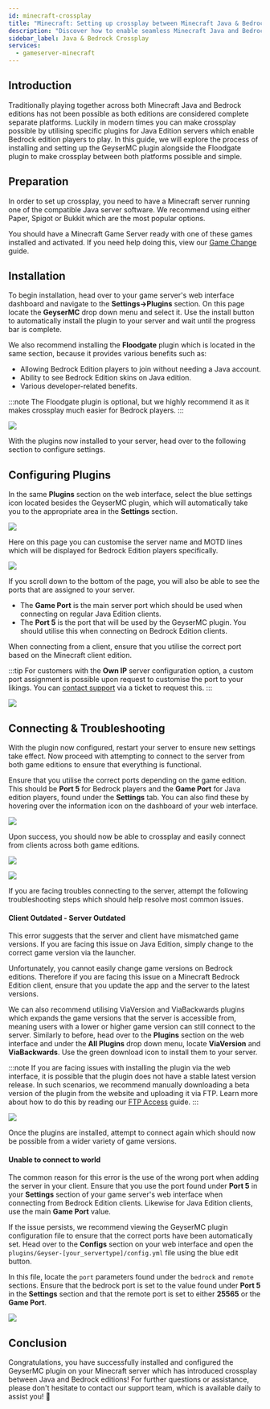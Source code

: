 ```yaml
---
id: minecraft-crossplay
title: "Minecraft: Setting up crossplay between Minecraft Java & Bedrock Editions"
description: "Discover how to enable seamless Minecraft Java and Bedrock crossplay with GeyserMC and Floodgate plugins for an enhanced multiplayer experience → Learn more now"
sidebar_label: Java & Bedrock Crossplay
services:
  - gameserver-minecraft
---
```


## Introduction

Traditionally playing together across both Minecraft Java and Bedrock editions has not been possible as both editions are considered complete separate platforms. Luckily in modern times you can make crossplay possible by utilising specific plugins for Java Edition servers which enable Bedrock edition players to play. In this guide, we will explore the process of installing and setting up the GeyserMC plugin alongside the Floodgate plugin to make crossplay between both platforms possible and simple.

## Preparation

In order to set up crossplay, you need to have a Minecraft server running one of the compatible Java server software. We recommend using either Paper, Spigot or Bukkit which are the most popular options.

You should have a Minecraft Game Server ready with one of these games installed and activated. If you need help doing this, view our [Game Change](gameserver-gameswitch.md) guide.

## Installation

To begin installation, head over to your game server's web interface dashboard and navigate to the **Settings->Plugins** section. On this page locate the **GeyserMC** drop down menu and select it. Use the install button to automatically install the plugin to your server and wait until the progress bar is complete.

We also recommend installing the **Floodgate** plugin which is located in the same section, because it provides various benefits such as:
- Allowing Bedrock Edition players to join without needing a Java account.
- Ability to see Bedrock Edition skins on Java edition.
- Various developer-related benefits.

:::note
The Floodgate plugin is optional, but we highly recommend it as it makes crossplay much easier for Bedrock players.
:::

![](https://screensaver01.zap-hosting.com/index.php/s/cagcHmzwR2yBZSo/preview)

With the plugins now installed to your server, head over to the following section to configure settings.

## Configuring Plugins

In the same **Plugins** section on the web interface, select the blue settings icon located besides the GeyserMC plugin, which will automatically take you to the appropriate area in the **Settings** section.

![](https://screensaver01.zap-hosting.com/index.php/s/RAZKNSdePa5wBs4/preview)

Here on this page you can customise the server name and MOTD lines which will be displayed for Bedrock Edition players specifically.

![](https://screensaver01.zap-hosting.com/index.php/s/kBzxQkmNgdsWgZb/preview)

If you scroll down to the bottom of the page, you will also be able to see the ports that are assigned to your server.

- The **Game Port** is the main server port which should be used when connecting on regular Java Edition clients.
- The **Port 5** is the port that will be used by the GeyserMC plugin. You should utilise this when connecting on Bedrock Edition clients.

When connecting from a client, ensure that you utilise the correct port based on the Minecraft client edition.

:::tip
For customers with the **Own IP** server configuration option, a custom port assignment is possible upon request to customise the port to your likings. You can [contact support](https://zap-hosting.com/en/customer/support/) via a ticket to request this.
:::

![](https://screensaver01.zap-hosting.com/index.php/s/joA62kWeJ5crCmY/preview)

<!--

### Floodgate Plugin

If you decided to install the floodgate plugin, you will have to adjust the GeyserMC configuration file to enable it as the main authentication method. Please ensure that your server is turned off before editing configuration files, otherwise changes may be overwritten.

Head over to the **Configs** section on your game server's web interface panel and open the `plugins/Geyser-[your_servertype]/config.yml` file using the blue edit button.

![](https://screensaver01.zap-hosting.com/index.php/s/ixCtkQ5WWWacfGe/preview)

In this file, locate the `auth-type` parameter found inside of the `remote` section and change this value from **online** to **floodgate** before saving the file.

![](https://screensaver01.zap-hosting.com/index.php/s/c6JRFxPfjGBSWZi/preview)

GeyserMC will now utilise the Floodgate plugin for user authentication, providing you with various benefits that were discussed previously.
-->

## Connecting & Troubleshooting

With the plugin now configured, restart your server to ensure new settings take effect. Now proceed with attempting to connect to the server from both game editions to ensure that everything is functional.

Ensure that you utilise the correct ports depending on the game edition. This should be **Port 5** for Bedrock players and the **Game Port** for Java edition players, found under the **Settings** tab. You can also find these by hovering over the information icon on the dashboard of your web interface.

![](https://screensaver01.zap-hosting.com/index.php/s/M42ZkamKHieRcEz/preview)

Upon success, you should now be able to crossplay and easily connect from clients across both game editions.

![](https://screensaver01.zap-hosting.com/index.php/s/oMRWkaSs5KKbkzy/preview)

![](https://screensaver01.zap-hosting.com/index.php/s/xyMaENLFx4BCSPF/preview)

If you are facing troubles connecting to the server, attempt the following troubleshooting steps which should help resolve most common issues.

#### Client Outdated - Server Outdated

This error suggests that the server and client have mismatched game versions. If you are facing this issue on Java Edition, simply change to the correct game version via the launcher.

Unfortunately, you cannot easily change game versions on Bedrock editions. Therefore if you are facing this issue on a Minecraft Bedrock Edition client, ensure that you update the app and the server to the latest versions.

We can also recommend utilising ViaVersion and ViaBackwards plugins which expands the game versions that the server is accessible from, meaning users with a lower or higher game version can still connect to the server. Similarly to before, head over to the **Plugins** section on the web interface and under the **All Plugins** drop down menu, locate **ViaVersion** and **ViaBackwards**. Use the green download icon to install them to your server.

:::note
If you are facing issues with installing the plugin via the web interface, it is possible that the plugin does not have a stable latest version release. In such scenarios, we recommend manually downloading a beta version of the plugin from the website and uploading it via FTP. Learn more about how to do this by reading our [FTP Access](gameserver-ftpaccess.md) guide.
:::

![](https://screensaver01.zap-hosting.com/index.php/s/QCcndf6TGMsrw7x/preview)

Once the plugins are installed, attempt to connect again which should now be possible from a wider variety of game versions.

#### Unable to connect to world

The common reason for this error is the use of the wrong port when adding the server in your client. Ensure that you use the port found under **Port 5** in your **Settings** section of your game server's web interface when connecting from Bedrock Edition clients. Likewise for Java Edition clients, use the main **Game Port** value.

If the issue persists, we recommend viewing the GeyserMC plugin configuration file to ensure that the correct ports have been automatically set. Head over to the **Configs** section on your web interface and open the `plugins/Geyser-[your_servertype]/config.yml` file using the blue edit button.

In this file, locate the `port` parameters found under the `bedrock` and `remote` sections. Ensure that the bedrock port is set to the value found under **Port 5** in the **Settings** section and that the remote port is set to either **25565** or the **Game Port**.

![](https://screensaver01.zap-hosting.com/index.php/s/AcZ5JAasBcKQpCm/preview)

## Conclusion 

Congratulations, you have successfully installed and configured the GeyserMC plugin on your Minecraft server which has introduced crossplay between Java and Bedrock editions! For further questions or assistance, please don't hesitate to contact our support team, which is available daily to assist you! 🙂